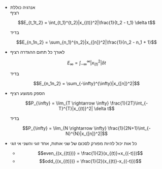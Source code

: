 * אנרגיה כוללת  
    רציף

    $$E_{t_1t_2} = \int_{t_1}^{t_2}|x_{(t)}^2|\frac{1}{t_2 - t_1} \delta t$$

    בדיד

    $$E_{n_1n_2} = \sum_{n_1}^{n_2}|x_{[n]}^2|\frac{1}{n_2 - n_1 + 1}$$
* לאורך כל תחום ההגדרה
    רציף

    $$E_{\infty} = \int_{-\infty}^{\infty}|x_{(t)}^2| \delta t$$

    בדיד

    $$E_{n_1n_2} = \sum_{-\infty}^{\infty}|x_{[n]}^2|$$
* הספק ממוצע
    רציף

    $$P_{\infty} = \lim_{T \rightarrow \infty} \frac{1}{2T}\int_{-T}^{T}|x_{(t)}^2| \delta t$$

    בדיד

    $$P_{\infty} = \lim_{N \rightarrow \infty} \frac{1}{2N+1}\int_{-N}^{N}|x_{[n]}^2|$$
* כל אות יכול להיות מפורק לסכום של שני אותות, אחד זוגי והשני אי זוגי
    * $$even_{(x_{(t)})} = \frac{1}{2}(x_{(t)}+x_{(-t)})$$
    * $$odd_{(x_{(t)})} = \frac{1}{2}(x_{(t)}-x_{(-t)})$$